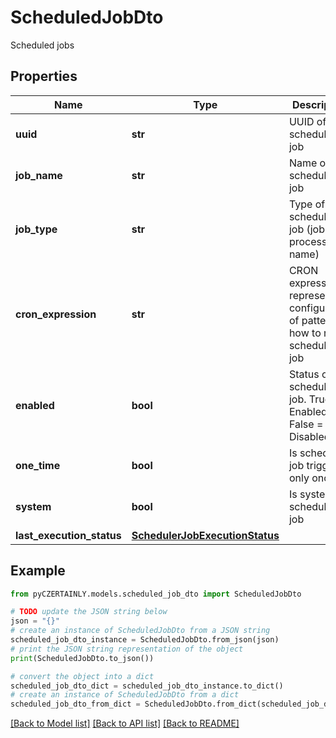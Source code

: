 # ScheduledJobDto

Scheduled jobs

## Properties

Name | Type | Description | Notes
------------ | ------------- | ------------- | -------------
**uuid** | **str** | UUID of the scheduled job | 
**job_name** | **str** | Name of the scheduled job | 
**job_type** | **str** | Type of scheduled job (job processor name) | 
**cron_expression** | **str** | CRON expression representing configuration of pattern how to run scheduled job | 
**enabled** | **bool** | Status of the scheduled job. True &#x3D; Enabled, False &#x3D; Disabled | 
**one_time** | **bool** | Is scheduled job triggered only once | 
**system** | **bool** | Is system scheduled job | 
**last_execution_status** | [**SchedulerJobExecutionStatus**](SchedulerJobExecutionStatus.md) |  | 

## Example

```python
from pyCZERTAINLY.models.scheduled_job_dto import ScheduledJobDto

# TODO update the JSON string below
json = "{}"
# create an instance of ScheduledJobDto from a JSON string
scheduled_job_dto_instance = ScheduledJobDto.from_json(json)
# print the JSON string representation of the object
print(ScheduledJobDto.to_json())

# convert the object into a dict
scheduled_job_dto_dict = scheduled_job_dto_instance.to_dict()
# create an instance of ScheduledJobDto from a dict
scheduled_job_dto_from_dict = ScheduledJobDto.from_dict(scheduled_job_dto_dict)
```
[[Back to Model list]](../README.md#documentation-for-models) [[Back to API list]](../README.md#documentation-for-api-endpoints) [[Back to README]](../README.md)


